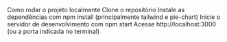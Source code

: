 Como rodar o projeto localmente
Clone o repositório
Instale as dependências com npm install (principalmente tailwind e pie-chart)
Inicie o servidor de desenvolvimento com npm start
Acesse http://localhost:3000 (ou a porta indicada no terminal)
